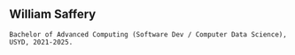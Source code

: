 ## William Saffery

`Bachelor of Advanced Computing (Software Dev / Computer Data Science), USYD, 2021-2025.`

<!---
WSaffery/WSaffery is a ✨ special ✨ repository because its `README.md` (this file) appears on your GitHub profile.
You can click the Preview link to take a look at your changes.
--->

